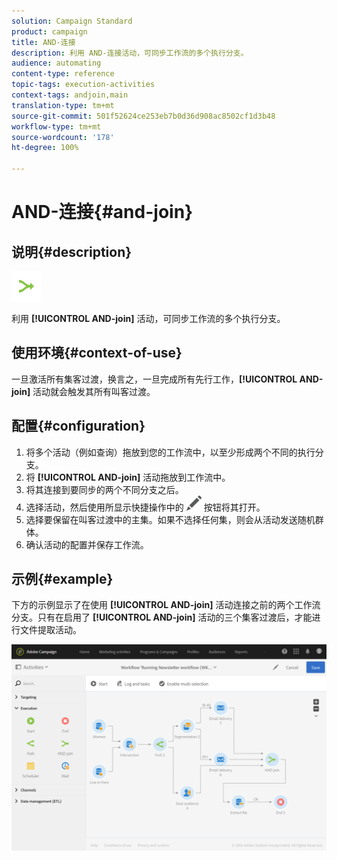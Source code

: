 ```yaml
---
solution: Campaign Standard
product: campaign
title: AND-连接
description: 利用 AND-连接活动，可同步工作流的多个执行分支。
audience: automating
content-type: reference
topic-tags: execution-activities
context-tags: andjoin,main
translation-type: tm+mt
source-git-commit: 501f52624ce253eb7b0d36d908ac8502cf1d3b48
workflow-type: tm+mt
source-wordcount: '178'
ht-degree: 100%

---
```



# AND-连接{#and-join}

## 说明{#description}

![](assets/and_join.png)

利用 **[!UICONTROL AND-join]** 活动，可同步工作流的多个执行分支。

## 使用环境{#context-of-use}

一旦激活所有集客过渡，换言之，一旦完成所有先行工作，**[!UICONTROL AND-join]** 活动就会触发其所有叫客过渡。

## 配置{#configuration}

1. 将多个活动（例如查询）拖放到您的工作流中，以至少形成两个不同的执行分支。
1. 将 **[!UICONTROL AND-join]** 活动拖放到工作流中。
1. 将其连接到要同步的两个不同分支之后。
1. 选择活动，然后使用所显示快捷操作中的 ![](assets/edit_darkgrey-24px.png) 按钮将其打开。
1. 选择要保留在叫客过渡中的主集。如果不选择任何集，则会从活动发送随机群体。
1. 确认活动的配置并保存工作流。

## 示例{#example}

下方的示例显示了在使用 **[!UICONTROL AND-join]** 活动连接之前的两个工作流分支。只有在启用了 **[!UICONTROL AND-join]** 活动的三个集客过渡后，才能进行文件提取活动。

![](assets/wkf_and-join_example.png)

